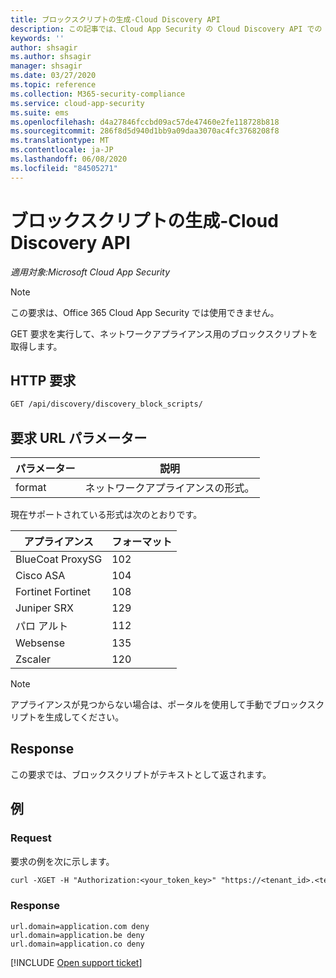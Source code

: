```yaml
---
title: ブロックスクリプトの生成-Cloud Discovery API
description: この記事では、Cloud App Security の Cloud Discovery API での discovery_block_scripts 要求について説明します。
keywords: ''
author: shsagir
ms.author: shsagir
manager: shsagir
ms.date: 03/27/2020
ms.topic: reference
ms.collection: M365-security-compliance
ms.service: cloud-app-security
ms.suite: ems
ms.openlocfilehash: d4a27846fccbd09ac57de47460e2fe118728b818
ms.sourcegitcommit: 286f8d5d940d1bb9a09daa3070ac4fc3768208f8
ms.translationtype: MT
ms.contentlocale: ja-JP
ms.lasthandoff: 06/08/2020
ms.locfileid: "84505271"
---
```

# <a name="generate-block-script---cloud-discovery-api"></a>ブロックスクリプトの生成-Cloud Discovery API

*適用対象:Microsoft Cloud App Security*

> [!NOTE]
> この要求は、Office 365 Cloud App Security では使用できません。

GET 要求を実行して、ネットワークアプライアンス用のブロックスクリプトを取得します。

## <a name="http-request"></a>HTTP 要求

```rest
GET /api/discovery/discovery_block_scripts/
```

## <a name="request-url-parameters"></a>要求 URL パラメーター

| パラメーター | 説明 |
| --- | --- |
| format | ネットワークアプライアンスの形式。 |

現在サポートされている形式は次のとおりです。

| アプライアンス | フォーマット |
| --- | --- |
| BlueCoat ProxySG | 102 |
| Cisco ASA | 104 |
| Fortinet Fortinet | 108 |
| Juniper SRX | 129 |
| パロ アルト | 112 |
| Websense | 135 |
| Zscaler | 120 |

> [!NOTE]
> アプライアンスが見つからない場合は、ポータルを使用して手動でブロックスクリプトを生成してください。

## <a name="response"></a>Response

この要求では、ブロックスクリプトがテキストとして返されます。

## <a name="example"></a>例

### <a name="request"></a>Request

要求の例を次に示します。

```rest
curl -XGET -H "Authorization:<your_token_key>" "https://<tenant_id>.<tenant_region>.contoso.com/api/discovery/discovery_block_scripts/?format=102&type=banned"
```

### <a name="response"></a>Response

```text
url.domain=application.com deny
url.domain=application.be deny
url.domain=application.co deny
```

[!INCLUDE [Open support ticket](includes/support.md)]
